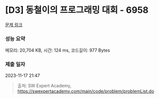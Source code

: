 # [D3] 동철이의 프로그래밍 대회 - 6958 

[문제 링크](https://swexpertacademy.com/main/code/problem/problemDetail.do?contestProbId=AWjlFcGK3dMDFAVT) 

### 성능 요약

메모리: 20,704 KB, 시간: 124 ms, 코드길이: 977 Bytes

### 제출 일자

2023-11-17 21:47



> 출처: SW Expert Academy, https://swexpertacademy.com/main/code/problem/problemList.do